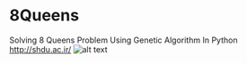 # 8Queens
Solving 8 Queens Problem Using Genetic Algorithm In Python
<br>
http://shdu.ac.ir/
![alt text](https://raw.githubusercontent.com/username/projectname/branch/path/to/img.png)

